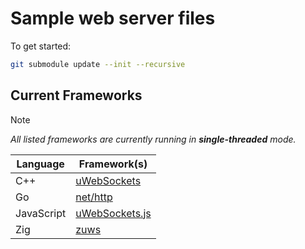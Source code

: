 # Sample web server files

To get started:

```sh
git submodule update --init --recursive
```

## Current Frameworks

> [!NOTE]
> *All listed frameworks are currently running in **single-threaded** mode.*

| Language   | Framework(s)                                                    |
| ---------- | --------------------------------------------------------------- |
| C++        | [uWebSockets](https://github.com/uNetworking/uWebSockets)       |
| Go         | [net/http](https://pkg.go.dev/net/http)                         |
| JavaScript | [uWebSockets.js](https://github.com/uNetworking/uWebSockets.js) |
| Zig        | [zuws](https://github.com/harmony-co/zuws)                      |
